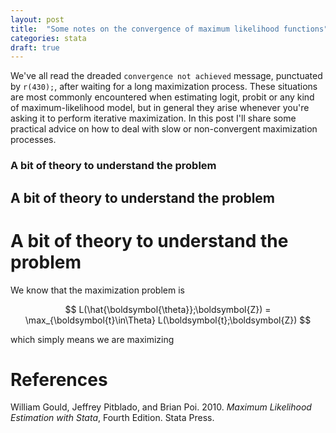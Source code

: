 ```yaml
---
layout: post
title:  "Some notes on the convergence of maximum likelihood functions"
categories: stata
draft: true
---
```


We've all read the dreaded `convergence not achieved` message, punctuated by `r(430);`, after waiting for a long maximization process. These situations are most commonly encountered when estimating logit, probit or any kind of maximum-likelihood model, but in general they arise whenever you're asking it to perform iterative maximization. In this post I'll share some practical advice on how to deal with slow or non-convergent maximization processes.

### A bit of theory to understand the problem

## A bit of theory to understand the problem

# A bit of theory to understand the problem

We know that the maximization problem is

$$ L(\hat{\boldsymbol{\theta}};\boldsymbol{Z}) = \max_{\boldsymbol{t}\in\Theta} L(\boldsymbol{t};\boldsymbol{Z}) $$

which simply means we are maximizing

# References
William Gould, Jeffrey Pitblado, and Brian Poi. 2010.  *Maximum Likelihood Estimation with Stata*, Fourth Edition. Stata Press.

